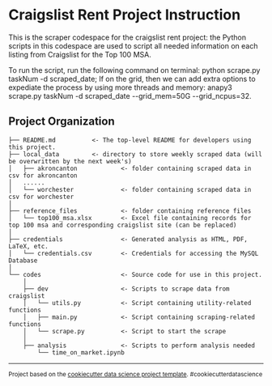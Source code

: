 Craigslist Rent Project Instruction
==============================

This is the scraper codespace for the craigslist rent project: the Python scripts in this codespace are used to script all needed information on each listing from Craigslist for the Top 100 MSA.

To run the script, run the following command on terminal: python scrape.py taskNum -d scraped_date;
If on the grid, then we can add extra options to expediate the process by using more threads and memory: anapy3 scrape.py taskNum -d scraped_date --grid_mem=50G --grid_ncpus=32.


Project Organization
------------

    ├── README.md          <- The top-level README for developers using this project.
    ├── local_data         <- directory to store weekly scraped data (will be overwritten by the next week's)
    │   ├── akroncanton            <- folder containing scraped data in csv for akroncanton
    │   ......
    │   └── worchester             <- folder containing scraped data in csv for worchester
    │
    ├── reference_files            <- folder containing reference files
    │   └── top100_msa.xlsx        <- Excel file containing records for top 100 msa and corresponding craigslist site (can be replaced)
    │
    ├── credentials                <- Generated analysis as HTML, PDF, LaTeX, etc.
    │   └── credentials.csv        <- Credentials for accessing the MySQL Database
    │
    └── codes                      <- Source code for use in this project.
        │
        ├── dev                    <- Scripts to scrape data from craigslist
        │   └── utils.py           <- Script containing utility-related functions
        │   ├── main.py            <- Script containing scraping-related functions
        │   └── scrape.py          <- Script to start the scrape
        │
        ├── analysis               <- Scripts to perform analysis needed
            └── time_on_market.ipynb
    
    


--------

<p><small>Project based on the <a target="_blank" href="https://drivendata.github.io/cookiecutter-data-science/">cookiecutter data science project template</a>. #cookiecutterdatascience</small></p>
